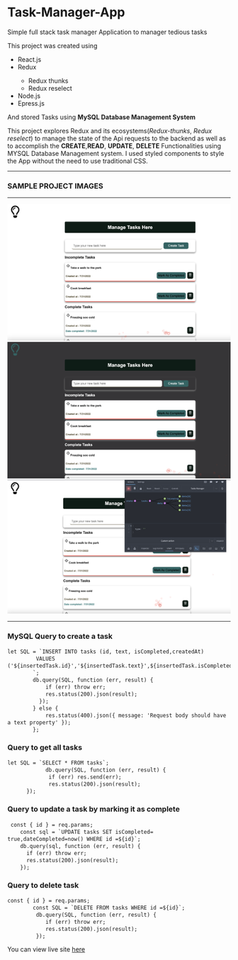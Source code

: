 # Task-Manager-App
Simple full stack task manager Application to manager tedious tasks
<p>
    This project was created using 
</p>
<ul>
    <li>React.js</li>
    <li>Redux </li>
    <ul>
     <li>Redux thunks</li>
     <li>Redux reselect</li>
    </ul>
    <li>Node.js</li>
    <li>Epress.js</li>
</ul>
<p>
 And stored Tasks using <b>MySQL Database Management System</b>

This project explores Redux and its  ecosystems(<em>Redux-thunks</em>, <em>Redux reselect</em>) to manage the state of the Api requests to the backend
 as well as to accomplish the <b>CREATE</b>,<b>READ</b>, <b>UPDATE</b>, <b>DELETE</b> Functionalities using MYSQL Database 
 Management system. I used styled components to style the App without the need to use traditional CSS. 
</p>
<hr/>
<h3>SAMPLE PROJECT IMAGES</h3>
<hr/>
<img src="/images/image1.png" alt="" width="700">
<img src="/images/image2.png" alt="" width="700">
<img src="/images/image3.png" alt="" width="700">

<hr/>

<h3>MySQL Query to create a task</h3>

```
let SQL = `INSERT INTO tasks (id, text, isCompleted,createdAt)
         VALUES ('${insertedTask.id}','${insertedTask.text}',${insertedTask.isCompleted},${insertedTask.createdAt});
        `;
        db.query(SQL, function (err, result) {
            if (err) throw err;
            res.status(200).json(result); 
          });
        } else {
            res.status(400).json({ message: 'Request body should have a text property' });
        };
```

<h3>Query to get all tasks</h3>

```
let SQL = `SELECT * FROM tasks`;
            db.query(SQL, function (err, result) {
             if (err) res.send(err);
             res.status(200).json(result);   
      });
```
<h3>Query to update a task by marking it as complete</h3>

```
 const { id } = req.params;
    const sql = `UPDATE tasks SET isCompleted= true,dateCompleted=now() WHERE id =${id}`;
    db.query(sql, function (err, result) {
      if (err) throw err;
      res.status(200).json(result);
    });
```

<h3>Query to delete task</h3>

```
const { id } = req.params;
        const SQL = `DELETE FROM tasks WHERE id =${id}`;
         db.query(SQL, function (err, result) {
            if (err) throw err;
            res.status(200).json(result);
         });
```
You can view live site <a href="https://react-task-manager-0.herokuapp.com/" target="_blank">here</a>
